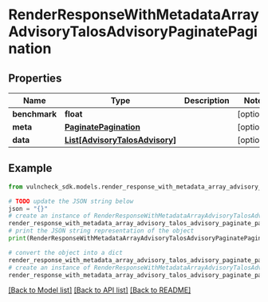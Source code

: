 # RenderResponseWithMetadataArrayAdvisoryTalosAdvisoryPaginatePagination


## Properties

Name | Type | Description | Notes
------------ | ------------- | ------------- | -------------
**benchmark** | **float** |  | [optional] 
**meta** | [**PaginatePagination**](PaginatePagination.md) |  | [optional] 
**data** | [**List[AdvisoryTalosAdvisory]**](AdvisoryTalosAdvisory.md) |  | [optional] 

## Example

```python
from vulncheck_sdk.models.render_response_with_metadata_array_advisory_talos_advisory_paginate_pagination import RenderResponseWithMetadataArrayAdvisoryTalosAdvisoryPaginatePagination

# TODO update the JSON string below
json = "{}"
# create an instance of RenderResponseWithMetadataArrayAdvisoryTalosAdvisoryPaginatePagination from a JSON string
render_response_with_metadata_array_advisory_talos_advisory_paginate_pagination_instance = RenderResponseWithMetadataArrayAdvisoryTalosAdvisoryPaginatePagination.from_json(json)
# print the JSON string representation of the object
print(RenderResponseWithMetadataArrayAdvisoryTalosAdvisoryPaginatePagination.to_json())

# convert the object into a dict
render_response_with_metadata_array_advisory_talos_advisory_paginate_pagination_dict = render_response_with_metadata_array_advisory_talos_advisory_paginate_pagination_instance.to_dict()
# create an instance of RenderResponseWithMetadataArrayAdvisoryTalosAdvisoryPaginatePagination from a dict
render_response_with_metadata_array_advisory_talos_advisory_paginate_pagination_from_dict = RenderResponseWithMetadataArrayAdvisoryTalosAdvisoryPaginatePagination.from_dict(render_response_with_metadata_array_advisory_talos_advisory_paginate_pagination_dict)
```
[[Back to Model list]](../README.md#documentation-for-models) [[Back to API list]](../README.md#documentation-for-api-endpoints) [[Back to README]](../README.md)


